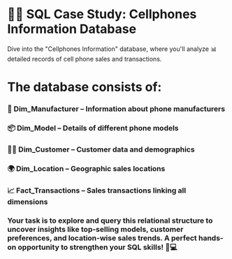 # 📱💼 SQL Case Study: Cellphones Information Database

Dive into the "Cellphones Information" database, where you'll analyze 📊 detailed records of cell phone sales and transactions.

# The database consists of:
### 🔧 Dim_Manufacturer – Information about phone manufacturers
### 📦 Dim_Model – Details of different phone models
### 🧑‍💼 Dim_Customer – Customer data and demographics
### 🌍 Dim_Location – Geographic sales locations
### 📈 Fact_Transactions – Sales transactions linking all dimensions

### Your task is to explore and query this relational structure to uncover insights like top-selling models, customer preferences, and location-wise sales trends. A perfect hands-on opportunity to strengthen your SQL skills! 🧠💻

